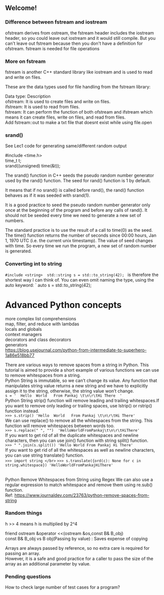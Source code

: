 ## Welcome!

### Difference between fstream and iostream
ofstream derives from ostream, the fstream header includes the iostream header, so you could leave out iostream and it would still compile. But you can't leave out fstream because then you don't have a definition for ofstream. fstream is needed for file operations

### More on fstream
fstream is another C++ standard library like iostream and is used to read and write on files.

These are the data types used for file handling from the fstream library:

Data type: 	Description</br>
ofstream: 	It is used to create files and write on files.</br>
ifstream: 	It is used to read from files.</br>
fstream: 	It can perform the function of both ofstream and ifstream which means it can create files, write on files, and read from files.</br>
Add fstream::out to make a txt file that doesnt exist while using file.open

### srand()

See Lec1 code for generating same/different random output

#include <time.h> </br>
time_t t;</br>
srand((unsigned) time(&t));

The srand() function in C++ seeds the pseudo random number generator used by the rand() function. The seed for rand() function is 1 by default.

It means that if no srand() is called before rand(), the rand() function behaves as if it was seeded with srand(1).

It is a good practice to seed the pseudo random number generator only once at the beginning of the program and before any calls of rand(). It should not be seeded every time we need to generate a new set of numbers.

The standard practice is to use the result of a call to time(0) as the seed. The time() function returns the number of seconds since 00:00 hours, Jan 1, 1970 UTC (i.e. the current unix timestamp). The value of seed changes with time. So every time we run the program, a new set of random number is generated.

### Converting int to string
`#include <string> 
std::string s = std::to_string(42);
`
is therefore the shortest way I can think of. You can even omit naming the type, using the auto keyword:
`
auto s = std::to_string(42);

# Advanced Python concepts
more complex list comprehensions</br>
map, filter, and reduce with lambdas </br>
locals and globals</br>
context managers</br>
decorators and class decorators</br>
generators</br>
https://blog.usejournal.com/python-from-intermediate-to-superhero-1a86e518bb77

There are various ways to remove spaces from a string in Python. This tutorial is aimed to provide a short example of various functions we can use to remove whitespaces from a string.</br>
Python String is immutable, so we can’t change its value. Any function that manipulates string value returns a new string and we have to explicitly assign it to the string, otherwise, the string value won’t change.</br>
`s = '  Hello  World   From Pankaj \t\n\r\tHi There  ' `</br>Python String strip() function will remove leading and trailing whitespaces.If you want to remove only leading or trailing spaces, use lstrip() or rstrip() function instead.
</br>`>>> s.strip()
'Hello  World   From Pankaj \t\n\r\tHi There'
`</br>We can use replace() to remove all the whitespaces from the string. This function will remove whitespaces between words too.
</br>`>>> s.replace(" ", "") 
'HelloWorldFromPankaj\t\n\r\tHiThere'`
</br>If you want to get rid of all the duplicate whitespaces and newline characters, then you can use join() function with string split() function.
</br>`>>> " ".join(s.split())
'Hello World From Pankaj Hi There'`</br>
If you want to get rid of all the whitespaces as well as newline characters, you can use string translate() function.</br>
`>>> import string </br>`
`>>> s.translate({ord(c): None for c in string.whitespace})
'HelloWorldFromPankajHiThere'`

</br>Python Remove Whitespaces from String using Regex
We can also use a regular expression to match whitespace and remove them using re.sub() function.</br>
Ref: https://www.journaldev.com/23763/python-remove-spaces-from-string




### Random things
h >> 4 means h is multiplied by 2^4

friend ostream &operator <<(ostream &os,const B& B_obj)\
const B& B_obj vs B obj(Passing by value) : Saves expense of copying

Arrays are always passed by reference, so no extra care is required for passing an array.\
However, it is a safe and good practice for a caller to pass the size of the array as an
additional parameter by value.


### Pending questions
How to check large number of test cases for a program?
